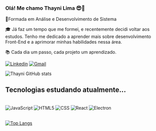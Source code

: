 ### Olá! Me chamo Thayni Lima 😎👋 

🏅Formada em Análise e Desenvolvimento de Sistema

🎓 Já faz um tempo que me formei, e recentemente decidi voltar aos estudos.
Tenho me dedicado a aprender mais sobre desenvolvimento Front-End e a aprimorar minhas habilidades nessa área.

📚 Cada dia um passo, cada projeto um aprendizado.





[![Linkedin](https://img.shields.io/badge/LinkedIn-0077B5?style=for-the-badge&logo=linkedin&logoColor=white)](https://www.linkedin.com/in/thayni-lima-0a3b6a235/)
[![Gmail](https://img.shields.io/badge/Gmail-D14836?style=for-the-badge&logo=gmail&logoColor=white)](https://mail.google.com/mail/u/0/?hl=pt-BR#inbox)


![Thayni GitHub stats](https://github-readme-stats.vercel.app/api?username=ThayniLima&show_icons=true&theme=radical)

## Tecnologias estudando atualmente...

<div style="display: inline_block"><br/>
  <img align="center" alt="JavaScript" src="https://img.shields.io/badge/JavaScript-323330?style=for-the-badge&logo=javascript&logoColor=F7DF1E" /> 
  <img align="center" alt="HTML5" src="https://img.shields.io/badge/HTML5-E34F26?style=for-the-badge&logo=html5&logoColor=white" /> 
  <img align="center" alt="CSS" src="https://img.shields.io/badge/CSS3-1572B6?style=for-the-badge&logo=css3&logoColor=white" /> 
  <img align="center" alt="React" src="https://img.shields.io/badge/React-20232A?style=for-the-badge&logo=react&logoColor=61DAFB" />
  <img align="center" alt="Electron" src="https://img.shields.io/badge/Electron-2C2E3B?style=for-the-badge&logo=electron&logoColor=9FEAF9" />
</div><br>


  [![Top Langs](https://github-readme-stats.vercel.app/api/top-langs/?username=ThayniLima&layout=compact)](https://github.com/anuraghazra/github-readme-stats)
